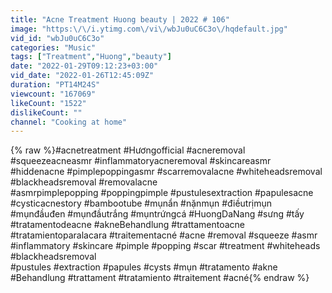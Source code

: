 ```yaml
---
title: "Acne Treatment Huong beauty | 2022 # 106"
image: "https:\/\/i.ytimg.com\/vi\/wbJu0uC6C3o\/hqdefault.jpg"
vid_id: "wbJu0uC6C3o"
categories: "Music"
tags: ["Treatment","Huong","beauty"]
date: "2022-01-29T09:12:23+03:00"
vid_date: "2022-01-26T12:45:09Z"
duration: "PT14M24S"
viewcount: "167069"
likeCount: "1522"
dislikeCount: ""
channel: "Cooking at home"
---
```

{% raw %}#acnetreatment #Hươngofficial #acneremoval #squeezeacneasmr #inflammatoryacneremoval #skincareasmr #hiddenacne #pimplepoppingasmr #scarremovalacne #whiteheadsremoval #blackheadsremoval #removalacne<br />#asmrpimplepopping #poppingpimple #pustulesextraction #papulesacne #cysticacnestory #bambootube #mụnẩn #nặnmụn #điềutrịmụn #mụnđầuđen #mụnđầutrắng #mụntrứngcá #HuongDaNang #sưng #tấy<br />#tratamentodeacne #akneBehandlung #trattamentoacne  #tratamientoparalacara #traitementacné #acne #removal #squeeze #asmr #inflammatory #skincare #pimple #popping #scar #treatment #whiteheads #blackheadsremoval<br />#pustules #extraction #papules #cysts #mụn #tratamento #akne #Behandlung #trattament #tratamiento #traitement #acné{% endraw %}
